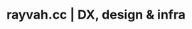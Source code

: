 ---
title: rayvah.cc | DX, design & infra
layout: home
hero:
    name: Victor Raeva!
    text: "I'm a Systems-minded product & infra engineer"
    tagline: "I like systems + design + infra, yeah that's it."
    image: "/meme-modified.png"
    alt: "Victor Raeva"
    actions:
    - theme: brand
      text: Linkedin Profile
      link: https://www.linkedin.com/in/evictor3/
    - theme: alt
      text: GitHub Repos
      link: https://github.com/30Piraten
---